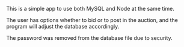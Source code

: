 This is a simple app to use both MySQL and Node at the same time.

The user has options whether to bid or to post in the auction, and the program will adjust the database accordingly.

The password was removed from the database file due to security.